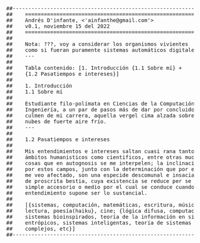 <pre>
##---------------------------------------------------------------------------##
##    =======================================================
##    Andrés D'infante, <'ainfanthe@gmail.com'>
##    v0.1, noviembre 15 del 2022
##    =======================================================
##
##    Nota: ???, voy a considerar los organismos vivientes
##    como si fueran puramente sistemas automáticos digitales
##    ---
##
##    Tabla contenido: [1. Introducción {1.1 Sobre mí} +
##    {1.2 Pasatiempos e intereses}]
##    
##    1. Introducción
##    1.1 Sobre mí
##    
##    Estudiante filo-polímata en Ciencias de la Computación e 
##    Ingeniería, a un par de pasos más de dar por concluido el
##    culmen de mi carrera, aquella vergel cima alzada sobre 
##    nubes de fuerte aire frío.    
##    ---
##    
##    1.2 Pasatiempos e intereses
##    
##    Mis entendimientos e intereses saltan cuasi rana tanto en
##    ámbitos humanisticos como cientificos, entre otras muchas
##    cosas que en autognosis se me interpelen; la inclinación
##    por estos campos, junto con la determinación que por ellos
##    me veo afectado, son una especide descomunal e insaciable
##    de proscrita bestia, cuya existencia se reduce per se a un
##    simple accesorio o medio por el cual se conduce cuando el
##    entendimiento supone ser lo sustancial.
##    
##    [{sistemas, computación, matemáticas, escritura, música ...
##    lectura, poesía(haiku}, cine; {lógica difusa, computación +
##    sistemas bioinspirados, teoría de la información en sistemas
##    entrópicos, sistemas inteligentas, teoría de sistemas
##    complejos, etc}]
##---------------------------------------------------------------------------##
</pre>
